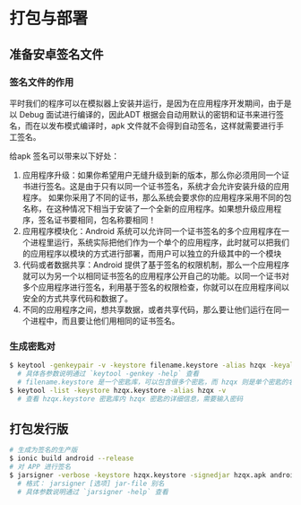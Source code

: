 # 打包与部署

## 准备安卓签名文件

### 签名文件的作用

平时我们的程序可以在模拟器上安装并运行，是因为在应用程序开发期间，由于是以 Debug 面试进行编译的，因此ADT 根据会自动用默认的密钥和证书来进行签名，而在以发布模式编译时，apk 文件就不会得到自动签名，这样就需要进行手工签名。

给apk 签名可以带来以下好处：

1. 应用程序升级：如果你希望用户无缝升级到新的版本，那么你必须用同一个证书进行签名。这是由于只有以同一个证书签名，系统才会允许安装升级的应用程序。 如果你采用了不同的证书，那么系统会要求你的应用程序采用不同的包名称，在这种情况下相当于安装了一个全新的应用程序。如果想升级应用程序，签名证书要相同，包名称要相同！
2. 应用程序模块化：Android 系统可以允许同一个证书签名的多个应用程序在一个进程里运行，系统实际把他们作为一个单个的应用程序，此时就可以把我们的应用程序以模块的方式进行部署，而用户可以独立的升级其中的一个模块
3. 代码或者数据共享：Android 提供了基于签名的权限机制，那么一个应用程序就可以为另一个以相同证书签名的应用程序公开自己的功能。以同一个证书对多个应用程序进行签名，利用基于签名的权限检查，你就可以在应用程序间以安全的方式共享代码和数据了。
4. 不同的应用程序之间，想共享数据，或者共享代码，那么要让他们运行在同一个进程中，而且要让他们用相同的证书签名。

### 生成密匙对

```bash
$ keytool -genkeypair -v -keystore filename.keystore -alias hzqx -keyalg RSA -keysize 2048 -validity 10000
  # 具体各参数说明通过 `keytool -genkey -help` 查看
  # filename.keystore 是一个密匙库，可以包含很多个密匙，而 hzqx 则是单个密匙的名字
$ keytool -list -keystore hzqx.keystore -alias hzqx -v
  # 查看 hzqx.keystore 密匙库内 hzqx 密匙的详细信息，需要输入密码
```

## 打包发行版

```bash
# 生成为签名的生产版
$ ionic build android --release
# 对 APP 进行签名
$ jarsigner -verbose -keystore hzqx.keystore -signedjar hzqx.apk android-release-unsigned.apk hzqx
  # 格式： jarsigner [选项] jar-file 别名
  # 具体参数说明通过 `jarsigner -help` 查看
```
